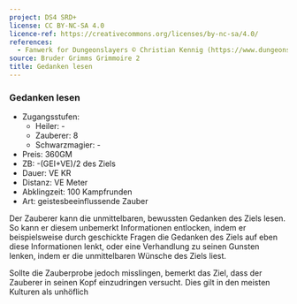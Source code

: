 ```yaml
---
project: DS4 SRD+
license: CC BY-NC-SA 4.0
licence-ref: https://creativecommons.org/licenses/by-nc-sa/4.0/
references: 
  - Fanwerk for Dungeonslayers © Christian Kennig (https://www.dungeonslayers.net/)
source: Bruder Grimms Grimmoire 2
title: Gedanken lesen
---
```


### Gedanken lesen

- Zugangsstufen:
  - Heiler: -
  - Zauberer: 8
  - Schwarzmagier: -
- Preis: 360GM
- ZB: -(GEI+VE)/2 des Ziels
- Dauer: VE KR
- Distanz: VE Meter
- Abklingzeit: 100 Kampfrunden
- Art: geistesbeeinflussende Zauber

Der Zauberer kann die unmittelbaren, bewussten Gedanken des Ziels lesen. So kann er diesem unbemerkt Informationen entlocken, indem er beispielsweise durch geschickte Fragen die Gedanken des Ziels auf eben diese Informationen lenkt, oder eine Verhandlung zu seinen Gunsten lenken, indem er die unmittelbaren Wünsche des Ziels liest.

Sollte die Zauberprobe jedoch misslingen, bemerkt das Ziel, dass der Zauberer in seinen Kopf einzudringen versucht. Dies gilt in den meisten Kulturen als unhöflich

